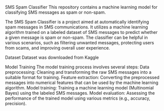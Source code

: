 SMS Spam Classifier
This repository contains a machine learning model for classifying SMS messages as spam or non-spam.

The SMS Spam Classifier is a project aimed at automatically identifying spam messages in SMS communications.
It utilizes a machine learning algorithm trained on a labeled dataset of SMS messages to predict 
whether a given message is spam or non-spam. The classifier can be helpful in various scenarios, such as filtering unwanted messages, protecting users from scams, 
and improving overall user experience.

Dataset
Dataset was downloaded from Kaggle

Model Training
The model training process involves several steps:
Data preprocessing: Cleaning and transforming the raw SMS messages into a suitable format for training.
Feature extraction: Converting the preprocessed messages into numerical features that can be used by the machine learning algorithm.
Model training: Training a machine learning model (Multinomial Bayes) using the labeled SMS messages.
Model evaluation: Assessing the performance of the trained model using various metrics (e.g., accuracy, precision).
